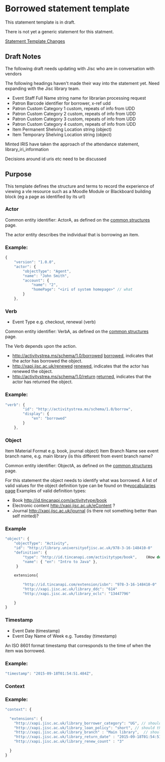 # Borrowed statement template

This statement template is in draft. 

There is not yet a generic statement for this statment. 

[Statement Template Changes](/version_changes.md#borrowed)

## Draft Notes

The following draft needs updating with Jisc who are in conversation with vendors

The following headings haven't made their way  into the statement yet. Need expanding with the Jisc library team.

- Event Staff Full Name string name for librarian processing request
- Patron Barcode identifier for borrower, x-ref udd
- Patron Custom Category 1 custom, repeats of info from UDD
- Patron Custom Category 2 custom, repeats of info from UDD
- Patron Custom Category 3 custom, repeats of info from UDD
- Patron Custom Category 4 custom, repeats of info from UDD
- Item Permanent Shelving Location string (object)
- Item Temporary Shelving Location string (object)

Minted IRIS have taken the approach of the attendance statement, library_iri_information

Decisions around id uris etc need to be discussed

## Purpose
This template defines the structure and terms to record the experience of viewing a vle resource such as a Moodle Module or Blackboard building block (eg a page as identified by its url)

### Actor
Common entity identifier:  ActorA, as defined on the [common structures](/common_structures.md#actora) page.

The actor entity describes the individual that is borrowing an item.

### Example:

``` Javascript
{
    "version": "1.0.0",
    "actor": {
        "objectType": "Agent",
        "name": "John Smith",
        "account": {
            "name": "2",
            "homePage": "<iri of system homepage>" // what
        }
    },
```

### Verb
- Event Type e.g. checkout, renewal (verb)

Common entity identifier: VerbA, as defined on the [common structures](/common_structures.md#verba) page.

The Verb depends upon the action. 

-  http://activitystrea.ms/schema/1.0/borrowed [borrowed](/vocabulary.md#verbs), indicates that the actor has borrowed the object.
-  http://xapi.jisc.ac.uk/renewed [renewed](/vocabulary.md#verbs), indicates that the actor has renewed the object.
-  http://activitystrea.ms/schema/1.0/return [returned](/vocabulary.md#verbs), indicates that the actor has returned the object.

### Example:

``` javascript
"verb": {
        "id": "http://activitystrea.ms/schema/1.0/borrow",
        "display": {
            "en": "borrowed"
        }
    },
```


### Object

Item Material Format e.g. book, journal object)
Item Branch Name see event branch name, e.g. main library (is this different from event branch name? 

Common entity identifier: ObjectA, as defined on the [common structures](/common_structures.md#objecta) page.

For this statement the object needs to identify what was borrowed. A list of valid values for the object definition type can be found on the[vocabularies page](/vocabulary.md#Object.definition.extension)
Examples of valid definition types:

- Book http://id.tincanapi.com/activitytype/book
- Electronic content http://xapi.jisc.ac.uk/eContent ?
- Journal http://xapi.jisc.ac.uk/journal (is there not something better than self minted)?


### Example

``` javascript
"object": {
	"objectType": "Activity",
	"id": "http://library.universityofjisc.ac.uk/978-3-16-148410-0"   	(what would the iri of a book look like? http://classify.oclc.org/classify2/ClassifyDemo?owi=13447796) 	
	"definition": {
		"type": "http://id.tincanapi.com/activitytype/book",	(How do we work out from the data the type?)		
		"name": { "en": "Intro to Java" },			   
	 }
	
	extensions{
	
		"http://id.tincanapi.com/extension/isbn": "978-3-16-148410-0"
		"http://xapi.jisc.ac.uk/library_ddc": "614"
		"http://xapi.jisc.ac.uk/library_oclc": "13447796"
	
    }
}
```

### Timestamp

- Event Date (timestamp)
- Event Day Name of Week e.g. Tuesday (timestamp)

An ISO 8601 format timestamp that corresponds to the time of when the item was borrowed.

### Example:

``` javascript
"timestamp": "2015-09-18T01:54:51.484Z",
```


### Context

### Example:

``` javascript
"context": {
 
  "extensions": {
	"http://xapi.jisc.ac.uk/library_borrower_category": "UG", // should this be a code
    "http://xapi.jisc.ac.uk/library_loan_policy": "short", // should this be a code
    "http://xapi.jisc.ac.uk/library_branch" : "Main library",  // should this be a code
	"http://xapi.jisc.ac.uk/library_return_date" : "2015-09-18T01:54:51.484Z"  //(should this be a code)
	"http://xapi.jisc.ac.uk/library_renew_count" : "3"  
	
  }
}
```

